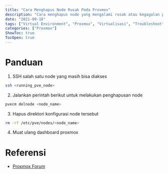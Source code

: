 ```yaml
---
title: "Cara Menghapus Node Rusak Pada Proxmox"
description: "Cara menghapus node yang mengalami rusak atau kegagalan pada proxmox"
date: "2021-09-18"
tags: ["Virtual Environment", "Proxmox", "Virtualisasi", "Troubleshoot"]
categories: ["Proxmox"]
ShowToc: true
TocOpen: true
---
```


# Panduan
1. SSH salah satu node yang masih bisa diakses
```bash
ssh <running_pve_node>
```

2. Jalankan perintah berikut untuk melakukan penghapusan node
```bash
pvecm delnode <node_name>
```

3. Hapus direktori konfigurasi node tersebut
```bash
rm -rf /etc/pve/nodes/<node_name>
```

4. Muat ulang dashboard proxmox

# Referensi
- [Proxmox Forum](https://forum.proxmox.com/threads/removal-of-failed-node.41925/)